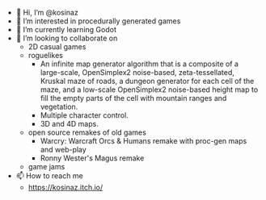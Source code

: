 - 👋 Hi, I’m @kosinaz
- 👀 I’m interested in procedurally generated games
- 🌱 I’m currently learning Godot
- 💞️ I’m looking to collaborate on
  - 2D casual games
  - roguelikes
    - An infinite map generator algorithm that is a composite of a large-scale, OpenSimplex2 noise-based, zeta-tessellated, Kruskal maze of roads, a dungeon generator for each cell of the maze, and a low-scale OpenSimplex2 noise-based height map to fill the empty parts of the cell with mountain ranges and vegetation.
    - Multiple character control.
    - 3D and 4D maps.
  - open source remakes of old games
    - Warcry: Warcraft Orcs & Humans remake with proc-gen maps and web-play
    - Ronny Wester's Magus remake
  - game jams
- 📫 How to reach me
  - https://kosinaz.itch.io/

<!---
kosinaz/kosinaz is a ✨ special ✨ repository because its `README.md` (this file) appears on your GitHub profile.
You can click the Preview link to take a look at your changes.
--->
